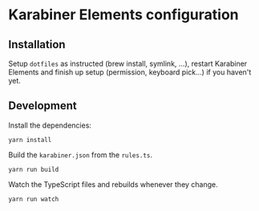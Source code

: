 # Karabiner Elements configuration

## Installation

Setup `dotfiles` as instructed (brew install, symlink, ...), restart Karabiner Elements and finish up setup (permission, keyboard pick...) if you haven't yet.

## Development

Install the dependencies:

```
yarn install
```

Build the `karabiner.json` from the `rules.ts`.

```
yarn run build
```

Watch the TypeScript files and rebuilds whenever they change.

```
yarn run watch
```
